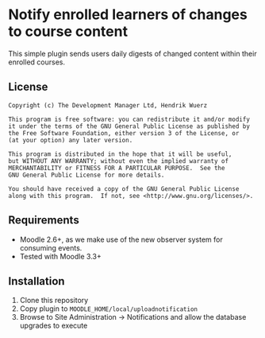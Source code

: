 Notify enrolled learners of changes to course content
=====================================================

This simple plugin sends users daily digests of changed content within their enrolled courses.

License
-------

    Copyright (c) The Development Manager Ltd, Hendrik Wuerz

    This program is free software: you can redistribute it and/or modify
    it under the terms of the GNU General Public License as published by
    the Free Software Foundation, either version 3 of the License, or
    (at your option) any later version.

    This program is distributed in the hope that it will be useful,
    but WITHOUT ANY WARRANTY; without even the implied warranty of
    MERCHANTABILITY or FITNESS FOR A PARTICULAR PURPOSE.  See the
    GNU General Public License for more details.

    You should have received a copy of the GNU General Public License
    along with this program.  If not, see <http://www.gnu.org/licenses/>.

Requirements
------------

* Moodle 2.6+, as we make use of the new observer system for consuming events.
* Tested with Moodle 3.3+

Installation
--------

1. Clone this repository
2. Copy plugin to `MOODLE_HOME/local/uploadnotification`
3. Browse to Site Administration -> Notifications and allow the database upgrades to execute
